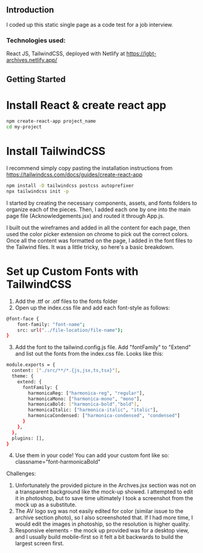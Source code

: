 ## Introduction

I coded up this static single page as a code test for a job interview.

### Technologies used: 
React JS, TailwindCSS, deployed with Netlify at https://lgbt-archives.netlify.app/

## Getting Started

# Install React & create react app

```bash
npm create-react-app project_name
cd my-project
```

# Install TailwindCSS

I recommend simply copy pasting the installation instructions from https://tailwindcss.com/docs/guides/create-react-app

```bash
npm install -D tailwindcss postcss autoprefixer
npx tailwindcss init -p
```

I started by creating the necessary components, assets, and fonts folders to organize each of the pieces. Then, I added each one by one into the main page file (Acknowledgements.jsx) and routed it through App.js.

I built out the wireframes and added in all the content for each page, then used the color picker extension on chrome to pick out the correct colors. Once all the content was formatted on the page, I added in the font files to the Tailwind files. It was a little tricky, so here's a basic breakdown.

# Set up Custom Fonts with TailwindCSS

1. Add the .ttf or .otf files to the fonts folder
2. Open up the index.css file and add each font-style as follows:

```bash
@font-face {
    font-family: "font-name";
    src: url("../file-location/file-name");
}
```

3. Add the font to the tailwind.config.js file. Add "fontFamily" to "Extend" and list out the fonts from the index.css file. Looks like this:

```bash
module.exports = {
  content: ["./src/**/*.{js,jsx,ts,tsx}"],
  theme: {
    extend: {
      fontFamily: {
        harmonicaReg: ["harmonica-reg", "regular"],
        harmonicaMono: ["harmonica-mono", "mono"],
        harmonicaBold: ["harmonica-bold","bold"],
        harmonicaItalic: ["harmonica-italic", "italic"],
        harmonicaCondensed: ["harmonica-condensed", "condensed"]
      }
    },
  },
  plugins: [],
}
```

4. Use them in your code! You can add your custom font like so: classname="font-harmonicaBold"

Challenges:

1. Unfortunately the provided picture in the Archves.jsx section was not on a transparent background like the mock-up showed. I attempted to edit it in photoshop, but to save time ultimately I took a screenshot from the mock up as a substitute.
2. The AV logo svg was not easily edited for color (similar issue to the archive section photo), so I also screenshoted that. If I had more time, I would edit the images in photoship, so the resolution is higher quality.
3. Responsive elements - the mock up provided was for a desktop view, and I usually build mobile-first so it felt a bit backwards to build the largest screen first.
